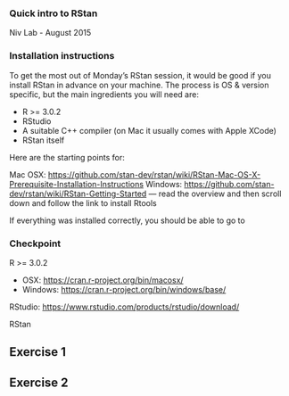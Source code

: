 
### Quick intro to RStan
Niv Lab - August 2015

### Installation instructions

To get the most out of Monday’s RStan session, it would be good if you install RStan in advance on your machine. The process is OS & version specific, but the main ingredients you will need are: 

* R >= 3.0.2
* RStudio 
* A suitable C++ compiler (on Mac it usually comes with Apple XCode)
* RStan itself 

Here are the starting points for: 

Mac OSX: https://github.com/stan-dev/rstan/wiki/RStan-Mac-OS-X-Prerequisite-Installation-Instructions
Windows: https://github.com/stan-dev/rstan/wiki/RStan-Getting-Started — read the overview and then scroll down and follow the link to install Rtools 

If everything was installed correctly, you should be able to go to 

### Checkpoint 
R >= 3.0.2 
* OSX: https://cran.r-project.org/bin/macosx/
* Windows: https://cran.r-project.org/bin/windows/base/

RStudio: https://www.rstudio.com/products/rstudio/download/  

RStan

## Exercise 1


## Exercise 2
